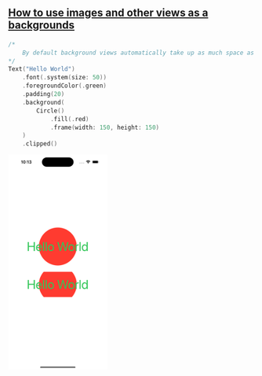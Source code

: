 ## [How to use images and other views as a backgrounds](https://www.hackingwithswift.com/quick-start/swiftui/how-to-use-images-and-other-views-as-a-backgrounds)


```swift
/*
    By default background views automatically take up as much space as they need to be fully visible, but if you want you can have them be clipped to the size of their parent view using the clipped()
*/
Text("Hello World")
    .font(.system(size: 50))
    .foregroundColor(.green)
    .padding(20)
    .background(
        Circle()
            .fill(.red)
            .frame(width: 150, height: 150)
    )
    .clipped()
```

<img src="preview.png" width="40%" >

